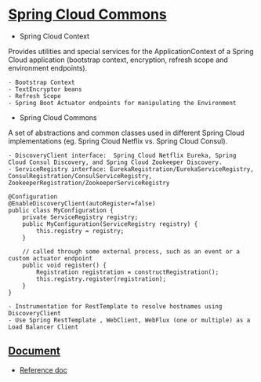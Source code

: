 # [Spring Cloud Commons](https://spring.io/projects/spring-cloud-commons)
- Spring Cloud Context 

Provides utilities and special services for the ApplicationContext of a Spring Cloud application (bootstrap context, encryption, refresh scope and environment endpoints).

    - Bootstrap Context
    - TextEncryptor beans
    - Refresh Scope
    - Spring Boot Actuator endpoints for manipulating the Environment

- Spring Cloud Commons

A set of abstractions and common classes used in different Spring Cloud implementations (eg. Spring Cloud Netflix vs. Spring Cloud Consul).

    - DiscoveryClient interface:  Spring Cloud Netflix Eureka, Spring Cloud Consul Discovery, and Spring Cloud Zookeeper Discovery.
    - ServiceRegistry interface: EurekaRegistration/EurekaServiceRegistry, ConsulRegistration/ConsulServiceRegistry, ZookeeperRegistration/ZookeeperServiceRegistry
```
@Configuration
@EnableDiscoveryClient(autoRegister=false)
public class MyConfiguration {
    private ServiceRegistry registry;
    public MyConfiguration(ServiceRegistry registry) {
        this.registry = registry;
    }

    // called through some external process, such as an event or a custom actuator endpoint
    public void register() {
        Registration registration = constructRegistration();
        this.registry.register(registration);
    }
}
```
    - Instrumentation for RestTemplate to resolve hostnames using DiscoveryClient
    - Use Spring RestTemplate , WebClient, WebFlux (one or multiple) as a Load Balancer Client
    
## [Document](https://spring.io/projects/spring-cloud-commons#learn)
- [Reference doc](https://docs.spring.io/spring-cloud-commons/docs/2.2.4.RELEASE/reference/html/)
